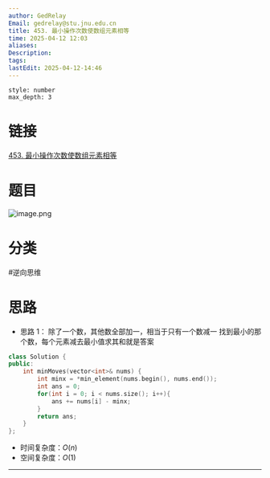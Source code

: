 ```yaml
---
author: GedRelay
Email: gedrelay@stu.jnu.edu.cn
title: 453. 最小操作次数使数组元素相等
time: 2025-04-12 12:03
aliases: 
Description: 
tags: 
lastEdit: 2025-04-12-14:46
---
```


```toc
style: number
max_depth: 3
```

# 链接
[453. 最小操作次数使数组元素相等](https://leetcode.cn/problems/minimum-moves-to-equal-array-elements/) 

# 题目
![image.png](https://ged-pic-bed.oss-cn-guangzhou.aliyuncs.com/img/202504121203413.png)


# 分类
#逆向思维 

# 思路
- 思路 1：
除了一个数，其他数全部加一，相当于只有一个数减一
找到最小的那个数，每个元素减去最小值求其和就是答案

```cpp
class Solution {
public:
    int minMoves(vector<int>& nums) {
        int minx = *min_element(nums.begin(), nums.end());
        int ans = 0;
        for(int i = 0; i < nums.size(); i++){
            ans += nums[i] - minx;
        }
        return ans;
    }
};
```


- 时间复杂度：${O\left( n \right)  }$ 
- 空间复杂度：${O\left( 1 \right)  }$ 


---

